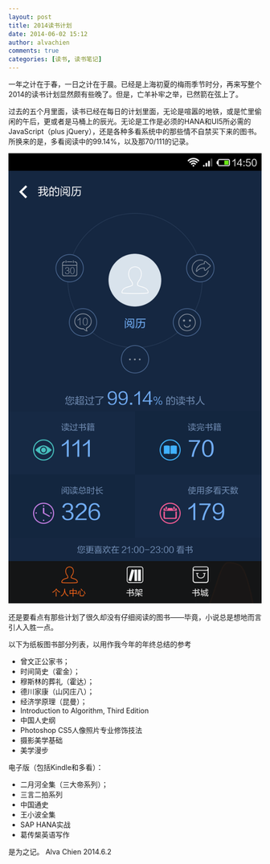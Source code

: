 ```yaml
---
layout: post
title: 2014读书计划
date: 2014-06-02 15:12
author: alvachien
comments: true
categories: [读书, 读书笔记]
---
```

一年之计在于春，一日之计在于晨。已经是上海初夏的梅雨季节时分，再来写整个2014的读书计划显然颇有些晚了。但是，亡羊补牢之举，已然箭在弦上了。

过去的五个月里面，读书已经在每日的计划里面，无论是喧嚣的地铁，或是忙里偷闲的午后，更或者是马桶上的辰光。无论是工作是必须的HANA和UI5所必需的JavaScript（plus jQuery），还是各种多看系统中的那些情不自禁买下来的图书。所换来的是，多看阅读中的99.14%，以及那70/111的记录。

![多看读书记录](/assets/uploads/2014/06/Screenshot_2014-06-02-14-50-17.png)

还是要看点有那些计划了很久却没有仔细阅读的图书——毕竟，小说总是想地而言引人入胜一点。

以下为纸板图书部分列表，以用作我今年的年终总结的参考

- 曾文正公家书；
- 时间简史（霍金）；
- 穆斯林的葬礼（霍达）；
- 德川家康（山冈庄八）；
- 经济学原理（昆曼）；
- Introduction to Algorithm, Third Edition
- 中国人史纲
- Photoshop CS5人像照片专业修饰技法
- 摄影美学基础
- 美学漫步

电子版（包括Kindle和多看）：

- 二月河全集（三大帝系列）；
- 三言二拍系列
- 中国通史
- 王小波全集
- SAP HANA实战
- 葛传椝英语写作

是为之记。
Alva Chien
2014.6.2

